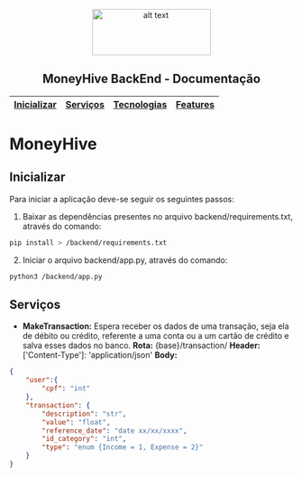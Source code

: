<div align="center">
  
<p>
<img src="https://upload.wikimedia.org/wikipedia/commons/thumb/c/c3/Logo_UFMG.png/320px-Logo_UFMG.png" alt="alt text" width="210" height="82">
</p>

<p> <h2> MoneyHive BackEnd - Documentação </h2> </p>

  
| [Inicializar](#Inicializar) | [Serviços](#Serviços) | [Tecnologias](#tecnologias) | [Features](#features) |
| - | - | - | - |
</div>

# MoneyHive

## Inicializar
Para iniciar a aplicação deve-se seguir os seguintes passos:
1. Baixar as dependências presentes no arquivo backend/requirements.txt, através do comando:
```bash
pip install > /backend/requirements.txt
```
2. Iniciar o arquivo backend/app.py, através do comando:
```bash
python3 /backend/app.py
```

## Serviços
* **MakeTransaction:** Espera receber os dados de uma transação, seja ela de débito ou crédito, referente a uma conta ou a 
um cartão de crédito e salva esses dados no banco.
**Rota:** {base}/transaction/
**Header:** ['Content-Type']: 'application/json'
**Body:** 
```json
{
    "user":{
        "cpf": "int"
    },
    "transaction": {
        "description": "str",
        "value": "float",
        "reference_date": "date xx/xx/xxxx",
        "id_category": "int",
        "type": "enum {Income = 1, Expense = 2}"
    }
}
```
